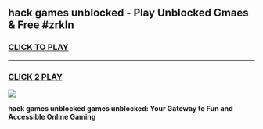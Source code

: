 
## hack games unblocked - Play Unblocked Gmaes & Free #zrkln
<h3>
<a href="https://premium.freeplayer.one?title=hack_games_unblocked&ref=01M">CLICK TO PLAY</a></h3>
<hr>

<h3>
<a href="https://premium.freeplayer.one?title=hack_games_unblocked&ref=01M">CLICK 2 PLAY</a>
  
</h3>

<a href="https://premium.freeplayer.one?title=hack_games_unblocked&ref=01M"><img src="https://clearcache.store/games.png"></a>


**hack games unblocked games unblocked: Your Gateway to Fun and Accessible Online Gaming**
